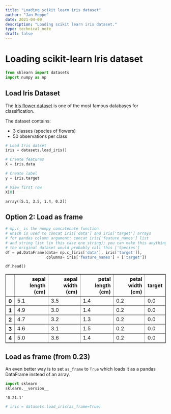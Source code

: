 ```yaml
---
title: "Loading scikit learn iris dataset"
author: "Jan Meppe"
date: 2021-04-09
description: "Loading scikit learn iris dataset."
type: technical_note
draft: false
---
```

# Loading scikit-learn Iris dataset


```python
from sklearn import datasets
import numpy as np
```

## Load Iris Dataset

The [Iris flower dataset](https://en.wikipedia.org/wiki/Iris_flower_data_set) is one of the most famous databases for classification.

The dataset contains: 

* 3 classes (species of flowers)
* 50 observations per class


```python
# Load Iris datset
iris = datasets.load_iris()

# Create features
X = iris.data

# Create label
y = iris.target

# View first row
X[0]
```




    array([5.1, 3.5, 1.4, 0.2])



## Option 2: Load as frame


```python
# np.c_ is the numpy concatenate function
# which is used to concat iris['data'] and iris['target'] arrays 
# for pandas column argument: concat iris['feature_names'] list
# and string list (in this case one string); you can make this anything you'd like..  
# the original dataset would probably call this ['Species']
df = pd.DataFrame(data= np.c_[iris['data'], iris['target']],
                  columns= iris['feature_names'] + ['target'])

df.head()
```




<div>
<style scoped>
    .dataframe tbody tr th:only-of-type {
        vertical-align: middle;
    }

    .dataframe tbody tr th {
        vertical-align: top;
    }

    .dataframe thead th {
        text-align: right;
    }
</style>
<table border="1" class="dataframe">
  <thead>
    <tr style="text-align: right;">
      <th></th>
      <th>sepal length (cm)</th>
      <th>sepal width (cm)</th>
      <th>petal length (cm)</th>
      <th>petal width (cm)</th>
      <th>target</th>
    </tr>
  </thead>
  <tbody>
    <tr>
      <th>0</th>
      <td>5.1</td>
      <td>3.5</td>
      <td>1.4</td>
      <td>0.2</td>
      <td>0.0</td>
    </tr>
    <tr>
      <th>1</th>
      <td>4.9</td>
      <td>3.0</td>
      <td>1.4</td>
      <td>0.2</td>
      <td>0.0</td>
    </tr>
    <tr>
      <th>2</th>
      <td>4.7</td>
      <td>3.2</td>
      <td>1.3</td>
      <td>0.2</td>
      <td>0.0</td>
    </tr>
    <tr>
      <th>3</th>
      <td>4.6</td>
      <td>3.1</td>
      <td>1.5</td>
      <td>0.2</td>
      <td>0.0</td>
    </tr>
    <tr>
      <th>4</th>
      <td>5.0</td>
      <td>3.6</td>
      <td>1.4</td>
      <td>0.2</td>
      <td>0.0</td>
    </tr>
  </tbody>
</table>
</div>



## Load as frame (from 0.23)

An even better way is to set `as_frame` to `True` which loads it as a pandas DataFrame instead of an array.


```python
import sklearn
sklearn.__version__
```




    '0.21.1'




```python
# iris = datasets.load_iris(as_frame=True)
```
